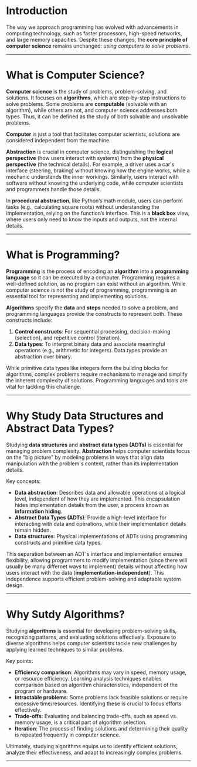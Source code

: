 # Introduction

The way we approach programming has evolved with advancements in computing technology, such as faster processors, high-speed networks, and large memory capacities. Despite these changes, the **core principle of computer science** remains unchanged: *using computers to solve problems*.

---

# What is Computer Science?

**Computer science** is the study of problems, problem-solving, and solutions. It focuses on **algorithms**, which are step-by-step instructions to solve problems. Some problems are **computable** (solvable with an algorithm), while others are not, and computer science addresses both types. Thus, it can be defined as the study of both solvable and unsolvable problems.

**Computer** is just a tool that facilitates computer scientists, solutions are considered independent from the machine.

**Abstraction** is crucial in computer science, distinguishing the **logical perspective** (how users interact with systems) from the **physical perspective** (the technical details). For example, a driver uses a car's interface (steering, braking) without knowing how the engine works, while a mechanic understands the inner workings. Similarly, users interact with software without knowing the underlying code, while computer scientists and programmers handle those details.

In **procedural abstraction**, like Python’s math module, users can perform tasks (e.g., calculating square roots) without understanding the implementation, relying on the function’s interface. This is a **black box** view, where users only need to know the inputs and outputs, not the internal details.

---

# What is Programming?

**Programming** is the process of encoding an **algorithm** into a **programming language** so it can be executed by a computer. Programming requires a well-defined solution, as no program can exist without an algorithm. While computer science is not the study of programming, programming is an essential tool for representing and implementing solutions.

**Algorithms** specify the **data** and **steps** needed to solve a problem, and programming languages provide the constructs to represent both. These constructs include:  
1. **Control constructs**: For sequential processing, decision-making (selection), and repetitive control (iteration).  
2. **Data types**: To interpret binary data and associate meaningful operations (e.g., arithmetic for integers). Data types provide an abstraction over binary.

While primitive data types like integers form the building blocks for algorithms, complex problems require mechanisms to manage and simplify the inherent complexity of solutions. Programming languages and tools are vital for tackling this challenge.

---

# Why Study Data Structures and Abstract Data Types?

Studying **data structures** and **abstract data types (ADTs)** is essential for managing problem complexity. **Abstraction** helps computer scientists focus on the "big picture" by modeling problems in ways that align data manipulation with the problem's context, rather than its implementation details.

Key concepts:  
- **Data abstraction**: Describes data and allowable operations at a logical level, independent of how they are implemented. This encapsulation hides implementation details from the user, a process known as **information hiding**.  
- **Abstract Data Types (ADTs)**: Provide a high-level interface for interacting with data and operations, while their implementation details remain hidden.  
- **Data structures**: Physical implementations of ADTs using programming constructs and primitive data types.

This separation between an ADT's interface and implementation ensures flexibility, allowing programmers to modify implementation (since there will usually be many differnet ways to implement) details without affecting how users interact with the data (**implementation-independent**). This independence supports efficient problem-solving and adaptable system design.

---

# Why Sutdy Algorithms?

Studying **algorithms** is essential for developing problem-solving skills, recognizing patterns, and evaluating solutions effectively. Exposure to diverse algorithms helps computer scientists tackle new challenges by applying learned techniques to similar problems.

Key points:  
- **Efficiency comparison**: Algorithms may vary in speed, memory usage, or resource efficiency. Learning analysis techniques enables comparison based on algorithm characteristics, independent of the program or hardware.  
- **Intractable problems**: Some problems lack feasible solutions or require excessive time/resources. Identifying these is crucial to focus efforts effectively.  
- **Trade-offs**: Evaluating and balancing trade-offs, such as speed vs. memory usage, is a critical part of algorithm selection.  
- **Iteration**: The process of finding solutions and determining their quality is repeated frequently in computer science.

Ultimately, studying algorithms equips us to identify efficient solutions, analyze their effectiveness, and adapt to increasingly complex problems.

---
